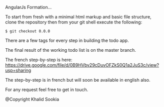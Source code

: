 AngularJs Formation...

To start from fresh with a minimal html markup and basic file structure, clone the repository then from your git shell execute the following:

```
$ git checkout 0.0.0
```
There are a few tags for every step in building the todo app.

The final result of the working todo list is on the master branch.

The french step-by-step is here: <https://drive.google.com/file/d/0B9HVbv29cDuvOFZkS0Q1a2JuS3c/view?usp=sharing>

The step-by-step is in french but will soon be available in english also.

For any request feel free to get in touch.

@Copyright Khalid Sookia